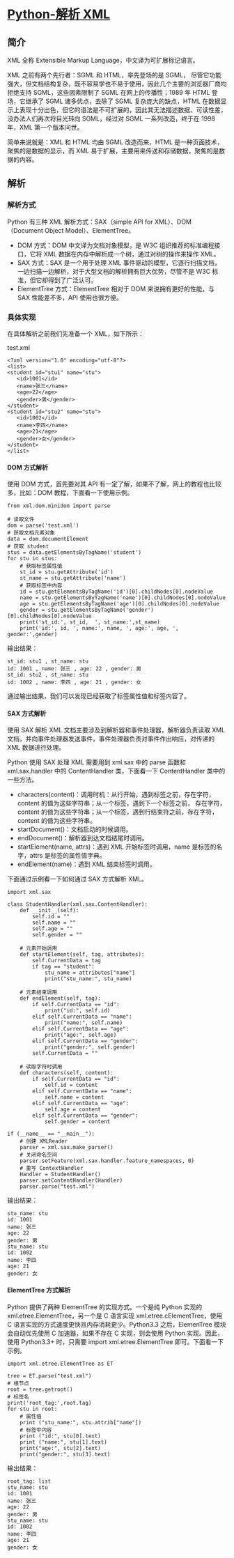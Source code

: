 # [Python-解析 XML](https://www.cnblogs.com/qjj19931230/p/12555038.html)

## 简介

XML 全称 Extensible Markup Language，中文译为可扩展标记语言。

XML 之前有两个先行者：SGML 和 HTML，率先登场的是 SGML， 尽管它功能强大，但文档结构复杂，既不容易学也不易于使用，因此几个主要的浏览器厂商均拒绝支持 SGML，这些因素限制了 SGML 在网上的传播性；1989 年 HTML 登场，它继承了 SGML 诸多优点，去除了 SGML 复杂庞大的缺点，HTML 在数据显示上表现十分出色，但它的语法是不可扩展的，因此其无法描述数据、可读性差，没办法人们再次将目光转向 SGML，经过对 SGML 一系列改造，终于在 1998 年，XML 第一个版本问世。

简单来说就是：XML 和 HTML 均由 SGML 改造而来，HTML 是一种页面技术，聚焦的是数据的显示，而 XML 易于扩展，主要用来传送和存储数据，聚焦的是数据的内容。

## 解析

### 解析方式

Python 有三种 XML 解析方式：SAX（simple API for XML）、DOM（Document Object Model）、ElementTree。

- DOM 方式：DOM 中文译为文档对象模型，是 W3C 组织推荐的标准编程接口，它将 XML 数据在内存中解析成一个树，通过对树的操作来操作 XML。
- SAX 方式：SAX 是一个用于处理 XML 事件驱动的模型，它逐行扫描文档，一边扫描一边解析，对于大型文档的解析拥有巨大优势，尽管不是 W3C 标准，但它却得到了广泛认可。
- ElementTree 方式：ElementTree 相对于 DOM 来说拥有更好的性能，与 SAX 性能差不多，API 使用也很方便。

### 具体实现

在具体解析之前我们先准备一个 XML，如下所示：

test.xml

```
<?xml version="1.0" encoding="utf-8"?>
<list>
<student id="stu1" name="stu">
   <id>1001</id>
   <name>张三</name>
   <age>22</age>
   <gender>男</gender>
</student>
<student id="stu2" name="stu">
   <id>1002</id>
   <name>李四</name>
   <age>21</age>
   <gender>女</gender>
</student>
</list>
```

#### DOM 方式解析

使用 DOM 方式，首先要对其 API 有一定了解，如果不了解，网上的教程也比较多，比如：DOM 教程，下面看一下使用示例。

```
from xml.dom.minidom import parse

# 读取文件
dom = parse('test.xml')
# 获取文档元素对象
data = dom.documentElement
# 获取 student
stus = data.getElementsByTagName('student')
for stu in stus:
    # 获取标签属性值
    st_id = stu.getAttribute('id')
    st_name = stu.getAttribute('name')
    # 获取标签中内容
    id = stu.getElementsByTagName('id')[0].childNodes[0].nodeValue
    name = stu.getElementsByTagName('name')[0].childNodes[0].nodeValue
    age = stu.getElementsByTagName('age')[0].childNodes[0].nodeValue
    gender = stu.getElementsByTagName('gender')[0].childNodes[0].nodeValue
    print('st_id:', st_id,  ', st_name:',st_name)
    print('id:', id, ', name:', name, ', age:', age, ', gender:',gender)
```

输出结果：

```
st_id: stu1 , st_name: stu
id: 1001 , name: 张三 , age: 22 , gender: 男
st_id: stu2 , st_name: stu
id: 1002 , name: 李四 , age: 21 , gender: 女
```



 

通过输出结果，我们可以发现已经获取了标签属性值和标签内容了。

#### SAX 方式解析

使用 SAX 解析 XML 文档主要涉及到解析器和事件处理器，解析器负责读取 XML 文档，并向事件处理器发送事件，事件处理器负责对事件作出响应，对传递的 XML 数据进行处理。

Python 使用 SAX 处理 XML 需要用到 xml.sax 中的 parse 函数和 xml.sax.handler 中的 ContentHandler 类，下面看一下 ContentHandler 类中的一些方法。

- characters(content)：调用时机：从行开始，遇到标签之前，存在字符，content 的值为这些字符串；从一个标签，遇到下一个标签之前， 存在字符，content 的值为这些字符串；从一个标签，遇到行结束符之前，存在字符，content 的值为这些字符串。
- startDocument()：文档启动的时候调用。
- endDocument()：解析器到达文档结尾时调用。
- startElement(name, attrs)：遇到 XML 开始标签时调用，name 是标签的名字，attrs 是标签的属性值字典。
- endElement(name)：遇到 XML 结束标签时调用。

下面通过示例看一下如何通过 SAX 方式解析 XML。

```
import xml.sax

class StudentHandler(xml.sax.ContentHandler):
    def __init__(self):
        self.id = ""
        self.name = ""
        self.age = ""
        self.gender = ""

    # 元素开始调用
    def startElement(self, tag, attributes):
        self.CurrentData = tag
        if tag == "student":
            stu_name = attributes["name"]
            print("stu_name:", stu_name)

    # 元素结束调用
    def endElement(self, tag):
        if self.CurrentData == "id":
            print("id:", self.id)
        elif self.CurrentData == "name":
            print("name:", self.name)
        elif self.CurrentData == "age":
            print("age:", self.age)
        elif self.CurrentData == "gender":
            print("gender:", self.gender)
        self.CurrentData = ""

    # 读取字符时调用
    def characters(self, content):
        if self.CurrentData == "id":
            self.id = content
        elif self.CurrentData == "name":
            self.name = content
        elif self.CurrentData == "age":
            self.age = content
        elif self.CurrentData == "gender":
            self.gender = content

if (__name__ == "__main__"):
    # 创建 XMLReader
    parser = xml.sax.make_parser()
    # 关闭命名空间
    parser.setFeature(xml.sax.handler.feature_namespaces, 0)
    # 重写 ContextHandler
    Handler = StudentHandler()
    parser.setContentHandler(Handler)
    parser.parse("test.xml")
```

 

输出结果：

```
stu_name: stu
id: 1001
name: 张三
age: 22
gender: 男
stu_name: stu
id: 1002
name: 李四
age: 21
gender: 女
```

 

#### ElementTree 方式解析

Python 提供了两种 ElementTree 的实现方式。一个是纯 Python 实现的 xml.etree.ElementTree，另一个是 C 语言实现 xml.etree.cElementTree，使用 C 语言实现的方式速度更快且内存消耗更少。Python3.3 之后，ElemenTree 模块会自动优先使用 C 加速器，如果不存在 C 实现，则会使用 Python 实现。因此，使用 Python3.3+ 时，只需要 import xml.etree.ElementTree 即可。下面看一下示例。

```
import xml.etree.ElementTree as ET

tree = ET.parse("test.xml")
# 根节点
root = tree.getroot()
# 标签名
print('root_tag:',root.tag)
for stu in root:
    # 属性值
    print ("stu_name:", stu.attrib["name"])
    # 标签中内容
    print ("id:", stu[0].text)
    print ("name:", stu[1].text)
    print("age:", stu[2].text)
    print("gender:", stu[3].text)
```



输出结果：                                                                                                                                                                                                                                                                                                                                                                                                                                                                                                                                                                                                                                                                                                                                                                                                                                                                                                                                                                                                                                                                                                                                                                                                                                                                                                                                                                                                                                                                                                                                                                                                                                                                                                                                                                                                                                                                                                                                                                                                                                                                                                                                                                                                                                                                                                                                                                                                                                                                                                                                                                                                                                                                                                                                                                                                                                                                                                                                                                                                                                                                                                                                                                                                                                     

```
root_tag: list
stu_name: stu
id: 1001
name: 张三
age: 22
gender: 男
stu_name: stu
id: 1002
name: 李四
age: 21
gender: 女
```